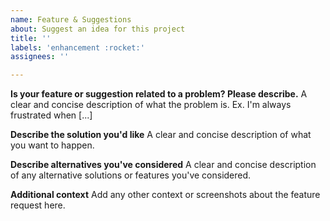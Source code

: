 ```yaml
---
name: Feature & Suggestions
about: Suggest an idea for this project
title: ''
labels: 'enhancement :rocket:'
assignees: ''

---
```


**Is your feature or suggestion related to a problem? Please describe.**
A clear and concise description of what the problem is. Ex. I'm always frustrated when [...]

**Describe the solution you'd like**
A clear and concise description of what you want to happen.

**Describe alternatives you've considered**
A clear and concise description of any alternative solutions or features you've considered.

**Additional context**
Add any other context or screenshots about the feature request here.
